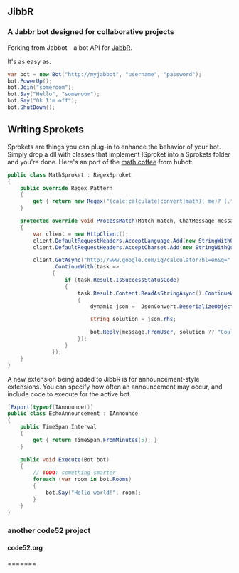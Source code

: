 ## JibbR

### A Jabbr bot designed for collaborative projects

Forking from Jabbot - a bot API for [JabbR](https://github.com/davidfowl/JabbR).

It's as easy as:

```csharp
var bot = new Bot("http://myjabbot", "username", "password");
bot.PowerUp();
bot.Join("someroom");
bot.Say("Hello", "someroom");
bot.Say("Ok I'm off");
bot.ShutDown();
```


## Writing Sprokets

Sprokets are things you can plug-in to enhance the behavior of your bot. Simply drop a dll with classes that implement
ISproket into a Sprokets folder and you're done. Here's an port of the [math.coffee](https://github.com/github/hubot/blob/master/src/scripts/math.coffee) from hubot:

```csharp
public class MathSproket : RegexSproket
{
    public override Regex Pattern
    {
        get { return new Regex("(calc|calculate|convert|math)( me)? (.*)"); }
    }

    protected override void ProcessMatch(Match match, ChatMessage message, Bot bot)
    {
        var client = new HttpClient();
        client.DefaultRequestHeaders.AcceptLanguage.Add(new StringWithQualityHeaderValue("en-us"));
        client.DefaultRequestHeaders.AcceptCharset.Add(new StringWithQualityHeaderValue("utf-8"));

        client.GetAsync("http://www.google.com/ig/calculator?hl=en&q=" + Uri.EscapeDataString(match.Groups[3].Value))
              .ContinueWith(task =>
              {
                  if (task.Result.IsSuccessStatusCode)
                  {
                      task.Result.Content.ReadAsStringAsync().ContinueWith(readTask =>
                      {
                          dynamic json =  JsonConvert.DeserializeObject(readTask.Result);

                          string solution = json.rhs;

                          bot.Reply(message.FromUser, solution ?? "Could not compute.", message.Room);
                      });
                  }
              });
    }
}
```

A new extension being added to JibbR is for announcement-style extensions. You can specify how often an announcement may occur, and include code to execute for the active bot.

```csharp
[Export(typeof(IAnnounce))]
public class EchoAnnouncement : IAnnounce
{
    public TimeSpan Interval
    {
        get { return TimeSpan.FromMinutes(5); }
    }

    public void Execute(Bot bot)
    {
        // TODO: something smarter
        foreach (var room in bot.Rooms)
        {
            bot.Say("Hello world!", room);
        }
    }
}
```

### another code52 project

#### code52.org

=======
